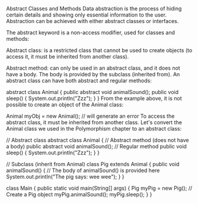 Abstract Classes and Methods
Data abstraction is the process of hiding certain details and showing only essential information to the user. Abstraction can be achieved with either abstract classes or interfaces.

The abstract keyword is a non-access modifier, used for classes and methods:

Abstract class: is a restricted class that cannot be used to create objects (to access it, it must be inherited from another class).

Abstract method: can only be used in an abstract class, and it does not have a body. The body is provided by the subclass (inherited from). An abstract class can have both abstract and regular methods:

abstract class Animal {
  public abstract void animalSound();
  public void sleep() {
    System.out.println("Zzz");
  }
}
From the example above, it is not possible to create an object of the Animal class:

Animal myObj = new Animal(); // will generate an error
To access the abstract class, it must be inherited from another class. Let's convert the Animal class we used in the Polymorphism chapter to an abstract class:

// Abstract class
abstract class Animal {
  // Abstract method (does not have a body)
  public abstract void animalSound();
  // Regular method
  public void sleep() {
    System.out.println("Zzz");
  }
}

// Subclass (inherit from Animal)
class Pig extends Animal {
  public void animalSound() {
    // The body of animalSound() is provided here
    System.out.println("The pig says: wee wee");
  }
}

class Main {
  public static void main(String[] args) {
    Pig myPig = new Pig(); // Create a Pig object
    myPig.animalSound();
    myPig.sleep();
  }
}